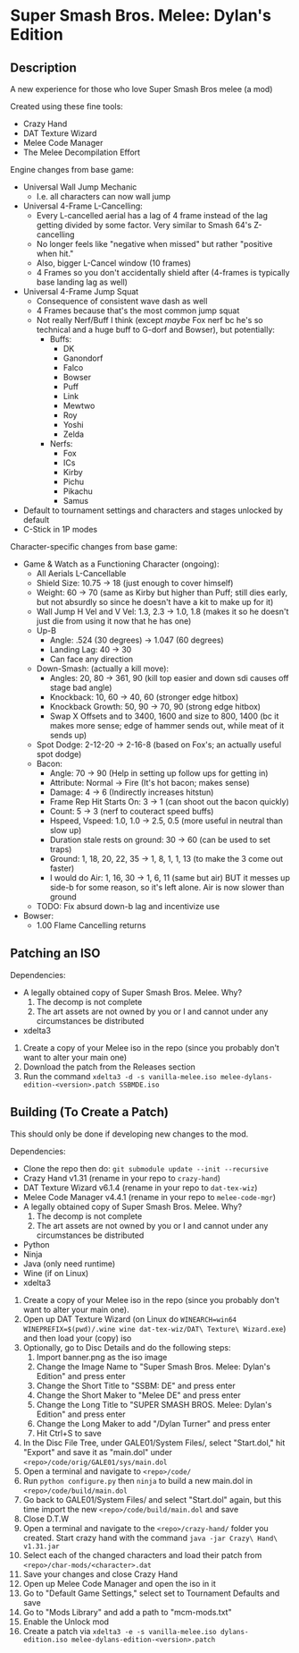 # Super Smash Bros. Melee: Dylan's Edition

## Description

A new experience for those who love Super Smash Bros melee (a mod)

Created using these fine tools:

- Crazy Hand
- DAT Texture Wizard
- Melee Code Manager
- The Melee Decompilation Effort

Engine changes from base game:

- Universal Wall Jump Mechanic
   + I.e. all characters can now wall jump
- Universal 4-Frame L-Cancelling:
   + Every L-cancelled aerial has a lag of 4 frame instead of the lag getting divided by some factor. Very similar to Smash 64's Z-cancelling
   + No longer feels like "negative when missed" but rather "positive when hit."
   + Also, bigger L-Cancel window (10 frames)
   + 4 Frames so you don't accidentally shield after (4-frames is typically base landing lag as well)
- Universal 4-Frame Jump Squat
   + Consequence of consistent wave dash as well
   + 4 Frames because that's the most common jump squat
   + Not really Nerf/Buff I think (except *maybe* Fox nerf bc he's so technical and a huge buff to G-dorf and Bowser), but potentially:
      * Buffs:
         - DK
         - Ganondorf
         - Falco
         - Bowser
         - Puff
         - Link
         - Mewtwo
         - Roy
         - Yoshi
         - Zelda
      * Nerfs:
         - Fox
         - ICs
         - Kirby
         - Pichu
         - Pikachu
         - Samus
- Default to tournament settings and characters and stages unlocked by default
- C-Stick in 1P modes

Character-specific changes from base game:

- Game & Watch as a Functioning Character (ongoing):
   + All Aerials L-Cancellable
   + Shield Size: 10.75 -> 18 (just enough to cover himself)
   + Weight: 60 -> 70 (same as Kirby but higher than Puff; still dies early, but not absurdly so since he doesn't have a kit to make up for it)
   + Wall Jump H Vel and V Vel: 1.3, 2.3 -> 1.0, 1.8 (makes it so he doesn't just die from using it now that he has one)
   + Up-B
      * Angle: .524 (30 degrees) -> 1.047 (60 degrees)
      * Landing Lag: 40 -> 30
      * Can face any direction
   + Down-Smash: (actually a kill move):
      * Angles: 20, 80 -> 361, 90 (kill top easier and down sdi causes off stage bad angle)
      * Knockback: 10, 60 -> 40, 60 (stronger edge hitbox)
      * Knockback Growth: 50, 90 -> 70, 90 (strong edge hitbox)
      * Swap X Offsets and to 3400, 1600 and size to 800, 1400 (bc it makes more sense; edge of hammer sends out, while meat of it sends up)
   + Spot Dodge: 2-12-20 -> 2-16-8 (based on Fox's; an actually useful spot dodge)
   + Bacon:
      * Angle: 70 -> 90 (Help in setting up follow ups for getting in)
      * Attribute: Normal -> Fire (It's hot bacon; makes sense)
      * Damage: 4 -> 6 (Indirectly increases hitstun)
      * Frame Rep Hit Starts On: 3 -> 1 (can shoot out the bacon quickly)
      * Count: 5 -> 3 (nerf to couteract speed buffs)
      * Hspeed, Vspeed: 1.0, 1.0 -> 2.5, 0.5 (more useful in neutral than slow up)
      * Duration stale rests on ground: 30 -> 60 (can be used to set traps)
      * Ground: 1, 18, 20, 22, 35 -> 1, 8, 1, 1, 13 (to make the 3 come out faster)
      * I would do Air: 1, 16, 30 -> 1, 6, 11 (same but air) BUT it messes up side-b for some reason, so it's left alone. Air is now slower than ground
   + TODO: Fix absurd down-b lag and incentivize use
- Bowser:
   + 1.00 Flame Cancelling returns

## Patching an ISO

Dependencies:
 
- A legally obtained copy of Super Smash Bros. Melee. Why?
   1) The decomp is not complete
   2) The art assets are not owned by you or I and cannot under any circumstances be distributed
- xdelta3

1. Create a copy of your Melee iso in the repo (since you probably don't want to alter your main one)
2. Download the patch from the Releases section
3. Run the command `xdelta3 -d -s vanilla-melee.iso melee-dylans-edition-<version>.patch SSBMDE.iso`

## Building (To Create a Patch)

This should only be done if developing new changes to the mod.

Dependencies:

- Clone the repo then do: `git submodule update --init --recursive`
- Crazy Hand v1.31 (rename in your repo to `crazy-hand`)
- DAT Texture Wizard v6.1.4 (rename in your repo to `dat-tex-wiz`)
- Melee Code Manager v4.4.1 (rename in your repo to `melee-code-mgr`)
- A legally obtained copy of Super Smash Bros. Melee. Why?
   1) The decomp is not complete
   2) The art assets are not owned by you or I and cannot under any circumstances be distributed
- Python
- Ninja
- Java (only need runtime)
- Wine (if on Linux)
- xdelta3

1. Create a copy of your Melee iso in the repo (since you probably don't want to alter your main one).
2. Open up DAT Texture Wizard (on Linux do `WINEARCH=win64 WINEPREFIX=$(pwd)/.wine wine dat-tex-wiz/DAT\ Texture\ Wizard.exe`) and then load your (copy) iso
3. Optionally, go to Disc Details and do the following steps:
   1. Import banner.png as the iso image
   2. Change the Image Name to "Super Smash Bros. Melee: Dylan's Edition" and press enter
   3. Change the Short Title to "SSBM: DE" and press enter
   4. Change the Short Maker to "Melee DE" and press enter
   5. Change the Long Title to "SUPER SMASH BROS. Melee: Dylan's Edition" and press enter
   6. Change the Long Maker to add "/Dylan Turner" and press enter
   7. Hit Ctrl+S to save
4. In the Disc File Tree, under GALE01/System Files/, select "Start.dol," hit "Export" and save it as "main.dol" under `<repo>/code/orig/GALE01/sys/main.dol`
5. Open a terminal and navigate to `<repo>/code/`
6. Run `python configure.py` then `ninja` to build a new main.dol in `<repo>/code/build/main.dol`
7. Go back to GALE01/System Files/ and select "Start.dol" again, but this time import the new `<repo>/code/build/main.dol` and save
8. Close D.T.W
9. Open a terminal and navigate to the `<repo>/crazy-hand/` folder you created. Start crazy hand with the command `java -jar Crazy\ Hand\ v1.31.jar`
10. Select each of the changed characters and load their patch from `<repo>/char-mods/<character>.dat`
11. Save your changes and close Crazy Hand
12. Open up Melee Code Manager and open the iso in it
13. Go to "Default Game Settings," select set to Tournament Defaults and save
14. Go to "Mods Library" and add a path to "mcm-mods.txt"
15. Enable the Unlock mod
16. Create a patch via `xdelta3 -e -s vanilla-melee.iso dylans-edition.iso melee-dylans-edition-<version>.patch`


